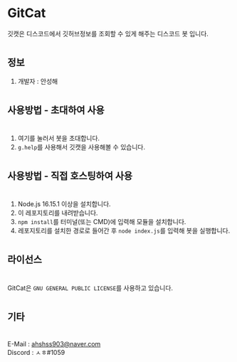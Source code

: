 # GitCat
깃캣은 디스코드에서 깃허브정보를 조회할 수 있게 해주는 디스코드 봇 입니다.
#
## 정보
1. 개발자 : 안성해
#
## 사용방법 - 초대하여 사용
#
1. 여기를 눌러서 봇을 초대합니다.
2. ``g.help``를 사용해서 깃캣을 사용해볼 수 있습니다.
#
## 사용방법 - 직접 호스팅하여 사용
#
1. Node.js 16.15.1 이상을 설치합니다.
2. 이 레포지토리를 내려받습니다.
3. ``npm install``를 터미널(또는 CMD)에 입력해 모듈을 설치합니다.
4. 레포지토리를 설치한 경로로 들어간 후 ``node index.js``를 입력해 봇을 실행합니다.
#
## 라이선스
#
GitCat은 ``GNU GENERAL PUBLIC LICENSE``를 사용하고 있습니다.
#
## 기타
#
E-Mail : ahshss903@naver.com  
Discord : ㅅㅎ#1059